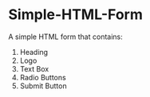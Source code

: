 # Simple-HTML-Form

A simple HTML form that contains:

1. Heading
1. Logo
1. Text Box
1. Radio Buttons
1. Submit Button